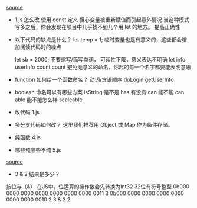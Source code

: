 [source](https://mp.weixin.qq.com/s/_KQcmDK7rxw4BxfIlPkRWA)

- 1.js 怎么改
  使用 const 定义 担心变量被重新赋值而引起意外情况
  当这种模式写多之后，你会发现在项目中几乎找不到几个用 let 的地方。
  提高正确性

- 以下代码的缺点是什么？
  let temp = 1;
  临时变量也是有意义的，这些都会增加阅读代码时的噪点
  <!-- salary balance -->
  let sb = 2000;
  不要缩写/简写单词， 可读性下降，意义表达不明确
  let info    userInfo
    count     count
  避免无意义的命名，你起的每一个名字都要能表明意思
- function 如何给一个函数命名？
  动词/宾语顺序
  doLogin  getUserInfo 
- boolean 命名可以有哪些方案
  isString  是不是
  has 有没有
  can  能不能     can
  able 能不能怎么样   scaleable

- 改代码
  1.js
- 多分支代码如何改？
  这里我们推荐用 Object 或 Map 作为条件存储。

- 纯函数
  4.js

- 哪些纯哪些不纯 5.js
   

[source](https://juejin.cn/post/7017626732932890661#heading-0)

- 3 & 2 结果是多少？

按位与（&）
在JS中，位运算的操作数会先转换为Int32  32位有符号整型
0b000 0000 0000 0000 0000 0000 0000 0011   3
0b000 0000 0000 0000 0000 0000 0000 0010   2
3 & 2   2